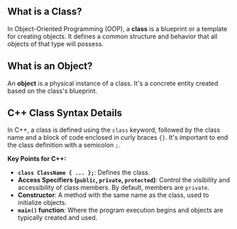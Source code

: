 ## What is a Class?

In Object-Oriented Programming (OOP), a **class** is a blueprint or a template for creating objects. It defines a common structure and behavior that all objects of that type will possess.

## What is an Object?

An **object** is a physical instance of a class. It's a concrete entity created based on the class's blueprint.

## C++ Class Syntax Details

In C++, a class is defined using the `class` keyword, followed by the class name and a block of code enclosed in curly braces `{}`. It's important to end the class definition with a semicolon `;`.

**Key Points for C++:**
*   **`class ClassName { ... };`**: Defines the class.
*   **Access Specifiers (`public`, `private`, `protected`)**: Control the visibility and accessibility of class members. By default, members are `private`.
*   **Constructor**: A method with the same name as the class, used to initialize objects.
*   **`main()` function**: Where the program execution begins and objects are typically created and used.
